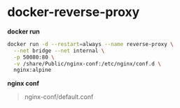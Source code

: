 # docker-reverse-proxy

__docker run__

```sh
docker run -d --restart=always --name reverse-proxy \
  --net bridge --net internal \
  -p 50080:80 \
  -v /share/Public/nginx-conf:/etc/nginx/conf.d \
  nginx:alpine
```

__nginx conf__

> nginx-conf/default.conf  
